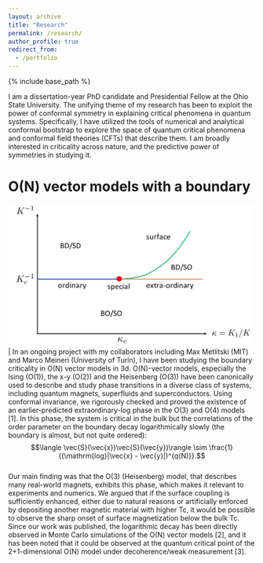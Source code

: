 ```yaml
---
layout: archive
title: "Research"
permalink: /research/
author_profile: true
redirect_from:
  - /portfolio
---
```


{% include base_path %}

I am a dissertation-year PhD candidate and Presidential Fellow at the Ohio State University. The unifying theme of my research has been to exploit the power of conformal symmetry in explaining critical phenomena in quantum systems. Specifically, I have utilized the tools of numerical and analytical conformal bootstrap to explore the space of quantum critical phenomena and conformal field theories (CFTs) that describe them. I am broadly interested in criticality across nature, and the predictive power of symmetries in studying it.


O(N) vector models with a boundary
======
<img src="../images/ONphasediagram.png" alt="drawing" width="500"/> | In an ongoing project with my collaborators including Max Metlitski (MIT) and Marco Meineri (University of Turin), I have been studying the boundary criticality in O(N) vector models in 3d. O(N)-vector models, especially the Ising (O(1)), the x-y (O(2)) and the Heisenberg (O(3)) have been canonically used to describe and study phase transitions in a diverse class of systems, including quantum magnets, superfluids and superconductors. Using conformal invariance, we rigorously checked and proved the existence of an earlier-predicted extraordinary-log phase in the O(3) and O(4) models [1]. In this phase, the system is critical in the bulk but the correlations of the order parameter on the boundary decay logarithmically slowly (the boundary is almost, but not quite ordered):  
$$\langle \vec{S}(\vec{x})\vec{S}(\vec{y})\rangle \sim \frac{1}{(\mathrm{log}|\vec{x} - \vec{y}|)^{q(N)}}.$$  
Our main finding was that the O(3) (Heisenberg) model, that describes many real-world magnets, exhibits this phase, which makes it relevant to experiments and numerics. We argued that if the surface coupling is sufficiently enhanced, either due to natural reasons or artificially enforced by depositing another magnetic material with higher Tc, it would be possible to observe the sharp onset of surface magnetization below the bulk Tc. Since our work was published, the logarithmic decay has been directly observed in Monte Carlo simulations of the O(N) vector models [2], and it has been noted that it could be observed at the quantum critical point of the 2+1-dimensional O(N) model under decoherence/weak measurement [3]. 

